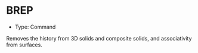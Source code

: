 # BREP

- Type: Command

Removes the history from 3D solids and composite solids, and associativity from surfaces.
